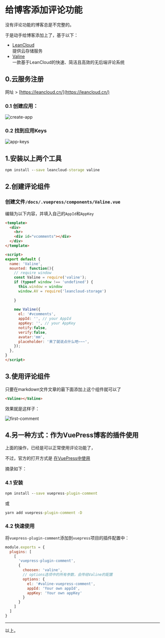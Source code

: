 # 给博客添加评论功能

没有评论功能的博客总是不完整的。

于是动手给博客添加上了，基于以下：
+ [LeanCloud](https://leancloud.cn/)  
  提供云存储服务
+ [Valine](https://valine.js.org/)  
  一款基于LeanCloud的快速、简洁且高效的无后端评论系统

## 0.云服务注册

网址 > [https://leancloud.cn/](https://leancloud.cn/)

### 0.1 创建应用：

![create-app](https://s1.ax1x.com/2019/11/19/MRibFS.jpg)

### 0.2 找到应用Keys

![app-keys](https://s1.ax1x.com/2019/11/19/MRkScd.jpg)

## 1.安装以上两个工具

```cmd
npm install --save leancloud-storage valine
```

## 2.创建评论组件

### 创建文件`/docs/.vuepress/components/Valine.vue`

编辑为以下内容，并填入自己的`AppId`和`AppKey`

```html
<template>
  <div>
    <hr>
    <div id="vcomments"></div>
  </div>
</template>

<script>
export default {
  name: 'Valine',
  mounted: function(){
    // require window 
    const Valine = require('valine');
    if (typeof window !== 'undefined') {
      this.window = window
      window.AV = require('leancloud-storage')
      
    }
     
    new Valine({
      el: '#vcomments',
      appId: '', // your AppId
      appKey: '', // your AppKey
      notify:false,
      verify:false,
      avatar:'mm',
      placeholder: '来了就说点什么吧~~~',
    });
  },
}
</script>
```

## 3.使用评论组件

只要在markdown文件文章的最下面添加上这个组件就可以了

```html
<Valine></Valine>
```

效果就是这样子：

![first-comment](https://s1.ax1x.com/2019/11/19/MRAoe1.jpg)

## 4.另一种方式：作为VuePress博客的插件使用

上面的操作，已经是可以正常使用评论功能了，

不过，官方的打开方式是 [在VuePress中使用](https://valine.js.org/vuepress.html)

摘录如下：

### 4.1 安装

```cmd
npm install --save vuepress-plugin-comment
```
或
```cmd
yarn add vuepress-plugin-comment -D
```

### 4.2 快速使用

将`vuepress-plugin-comment`添加到`vuepress`项目的插件配置中：

```js
module.exports = {
  plugins: [
    [
      'vuepress-plugin-comment',
      {
        choosen: 'valine', 
        // options选项中的所有参数，会传给Valine的配置
        options: {
          el: '#valine-vuepress-comment',
          appId: 'Your own appId',
          appKey: 'Your own appKey'
        }
      }
    ]
  ]
}
```

---

以上。

<Valine></Valine>